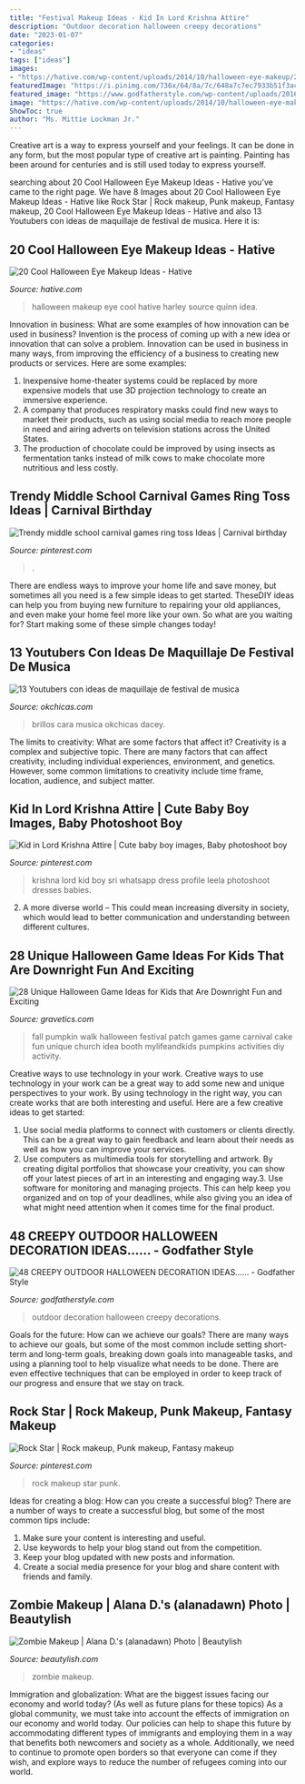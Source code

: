 ```yaml
---
title: "Festival Makeup Ideas - Kid In Lord Krishna Attire"
description: "Outdoor decoration halloween creepy decorations"
date: "2023-01-07"
categories:
- "ideas"
tags: ["ideas"]
images:
- "https://hative.com/wp-content/uploads/2014/10/halloween-eye-makeup/2-halloween-eye-makeup-ideas.jpg"
featuredImage: "https://i.pinimg.com/736x/64/8a/7c/648a7c7ec7933b51f3ac9e6f7ab5c093.jpg"
featured_image: "https://www.godfatherstyle.com/wp-content/uploads/2016/08/Outdoor-Decoration..jpg"
image: "https://hative.com/wp-content/uploads/2014/10/halloween-eye-makeup/2-halloween-eye-makeup-ideas.jpg"
ShowToc: true
author: "Ms. Mittie Lockman Jr."
---
```



Creative art is a way to express yourself and your feelings. It can be done in any form, but the most popular type of creative art is painting. Painting has been around for centuries and is still used today to express yourself.

	

		
searching about 20 Cool Halloween Eye Makeup Ideas - Hative you've came to the right page. We have 8 Images about 20 Cool Halloween Eye Makeup Ideas - Hative like Rock Star | Rock makeup, Punk makeup, Fantasy makeup, 20 Cool Halloween Eye Makeup Ideas - Hative and also 13 Youtubers con ideas de maquillaje de festival de musica. Here it is:
		
    
## 20 Cool Halloween Eye Makeup Ideas - Hative

<img loading=lazy src="https://hative.com/wp-content/uploads/2014/10/halloween-eye-makeup/2-halloween-eye-makeup-ideas.jpg" onerror="this.onerror=null;this.src='https://tse1.mm.bing.net/th?id=OIP.xEtm6fy4gnzYyJmpoZWIUgHaJr&amp;pid=15.1';" alt="20 Cool Halloween Eye Makeup Ideas - Hative">

_Source: hative.com_

>halloween makeup eye cool hative harley source quinn idea. 

	

Innovation in business: What are some examples of how innovation can be used in business?
Invention is the process of coming up with a new idea or innovation that can solve a problem. Innovation can be used in business in many ways, from improving the efficiency of a business to creating new products or services. Here are some examples: 
1. Inexpensive home-theater systems could be replaced by more expensive models that use 3D projection technology to create an immersive experience. 
2. A company that produces respiratory masks could find new ways to market their products, such as using social media to reach more people in need and airing adverts on television stations across the United States. 
3. The production of chocolate could be improved by using insects as fermentation tanks instead of milk cows to make chocolate more nutritious and less costly. 

    
## Trendy Middle School Carnival Games Ring Toss Ideas | Carnival Birthday

<img loading=lazy src="https://i.pinimg.com/736x/64/8a/7c/648a7c7ec7933b51f3ac9e6f7ab5c093.jpg" onerror="this.onerror=null;this.src='https://tse3.mm.bing.net/th?id=OIP.itqqUC_Onnk_0tIhu6hD7gAAAA&amp;pid=15.1';" alt="Trendy middle school carnival games ring toss Ideas | Carnival birthday">

_Source: pinterest.com_

>. 

	

There are endless ways to improve your home life and save money, but sometimes all you need is a few simple ideas to get started. TheseDIY ideas can help you from buying new furniture to repairing your old appliances, and even make your home feel more like your own. So what are you waiting for? Start making some of these simple changes today!

    
## 13 Youtubers Con Ideas De Maquillaje De Festival De Musica

<img loading=lazy src="https://www.okchicas.com/wp-content/uploads/2017/03/Dacey-Cash-730x409.png" onerror="this.onerror=null;this.src='https://tse3.mm.bing.net/th?id=OIP.NmwkB7rL23at_DamaSruPwHaEJ&amp;pid=15.1';" alt="13 Youtubers con ideas de maquillaje de festival de musica">

_Source: okchicas.com_

>brillos cara musica okchicas dacey. 

	

The limits to creativity: What are some factors that affect it?
Creativity is a complex and subjective topic. There are many factors that can affect creativity, including individual experiences, environment, and genetics. However, some common limitations to creativity include time frame, location, audience, and subject matter.

    
## Kid In Lord Krishna Attire | Cute Baby Boy Images, Baby Photoshoot Boy

<img loading=lazy src="https://i.pinimg.com/736x/ed/80/58/ed805865d4231b7afe871301c93b1f29.jpg" onerror="this.onerror=null;this.src='https://tse2.mm.bing.net/th?id=OIP.pssKoImQgU8DTK8QcEv-dAHaLO&amp;pid=15.1';" alt="Kid in Lord Krishna Attire | Cute baby boy images, Baby photoshoot boy">

_Source: pinterest.com_

>krishna lord kid boy sri whatsapp dress profile leela photoshoot dresses babies. 

	

2. A more diverse world – This could mean increasing diversity in society, which would lead to better communication and understanding between different cultures.

    
## 28 Unique Halloween Game Ideas For Kids That Are Downright Fun And Exciting

<img loading=lazy src="http://www.gravetics.com/wp-content/uploads/2017/07/Pumpkin-Patch-Walk.jpg" onerror="this.onerror=null;this.src='https://tse3.mm.bing.net/th?id=OIP.Mr-YR9ucowMkk5stIPSdeQHaJo&amp;pid=15.1';" alt="28 Unique Halloween Game Ideas for Kids that Are Downright Fun and Exciting">

_Source: gravetics.com_

>fall pumpkin walk halloween festival patch games game carnival cake fun unique church idea booth mylifeandkids pumpkins activities diy activity. 

	

Creative ways to use technology in your work.
Creative ways to use technology in your work can be a great way to add some new and unique perspectives to your work. By using technology in the right way, you can create works that are both interesting and useful. Here are a few creative ideas to get started: 
1. Use social media platforms to connect with customers or clients directly. This can be a great way to gain feedback and learn about their needs as well as how you can improve your services.
2. Use computers as multimedia tools for storytelling and artwork. By creating digital portfolios that showcase your creativity, you can show off your latest pieces of art in an interesting and engaging way.3. Use software for monitoring and managing projects. This can help keep you organized and on top of your deadlines, while also giving you an idea of what might need attention when it comes time for the final product.
    
## 48 CREEPY OUTDOOR HALLOWEEN DECORATION IDEAS...... - Godfather Style

<img loading=lazy src="https://www.godfatherstyle.com/wp-content/uploads/2016/08/Outdoor-Decoration..jpg" onerror="this.onerror=null;this.src='https://tse2.mm.bing.net/th?id=OIP.t-XHkgZY2n1JnhHn_JSRowHaJ3&amp;pid=15.1';" alt="48 CREEPY OUTDOOR HALLOWEEN DECORATION IDEAS...... - Godfather Style">

_Source: godfatherstyle.com_

>outdoor decoration halloween creepy decorations. 

	

Goals for the future: How can we achieve our goals?
There are many ways to achieve our goals, but some of the most common include setting short-term and long-term goals, breaking down goals into manageable tasks, and using a planning tool to help visualize what needs to be done. There are even effective techniques that can be employed in order to keep track of our progress and ensure that we stay on track.

    
## Rock Star | Rock Makeup, Punk Makeup, Fantasy Makeup

<img loading=lazy src="https://i.pinimg.com/736x/ab/ef/e0/abefe05a41f5d0b495cf3e9540199005--lightning-bolt-eye-make-up.jpg" onerror="this.onerror=null;this.src='https://tse2.mm.bing.net/th?id=OIP.48mrITM08fM6lBEjOwNiiAHaLH&amp;pid=15.1';" alt="Rock Star | Rock makeup, Punk makeup, Fantasy makeup">

_Source: pinterest.com_

>rock makeup star punk. 

	

Ideas for creating a blog: How can you create a successful blog?
There are a number of ways to create a successful blog, but some of the most common tips include: 
1. Make sure your content is interesting and useful.
2. Use keywords to help your blog stand out from the competition.
3. Keep your blog updated with new posts and information.
4. Create a social media presence for your blog and share content with friends and family.

    
## Zombie Makeup | Alana D.&#039;s (alanadawn) Photo | Beautylish

<img loading=lazy src="http://dy6g3i6a1660s.cloudfront.net/gO9TVpgUtnr1nvLVRzXtdAKlA9o/tl-ed/zombie-makeup.jpg" onerror="this.onerror=null;this.src='https://tse4.mm.bing.net/th?id=OIP.Q2Y8uySSckgiC5IH-sOFsAHaKy&amp;pid=15.1';" alt="Zombie Makeup | Alana D.&#039;s (alanadawn) Photo | Beautylish">

_Source: beautylish.com_

>zombie makeup. 

	

Immigration and globalization: What are the biggest issues facing our economy and world today? (As well as future plans for these topics)
As a global community, we must take into account the effects of immigration on our economy and world today. Our policies can help to shape this future by accommodating different types of immigrants and employing them in a way that benefits both newcomers and society as a whole. Additionally, we need to continue to promote open borders so that everyone can come if they wish, and explore ways to reduce the number of refugees coming into our world.

